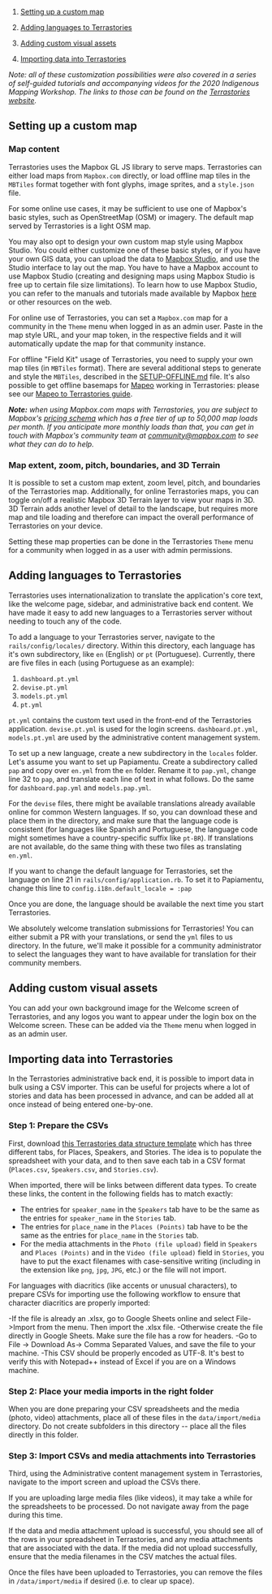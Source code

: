1. [Setting up a custom map](#setting-up-a-custom-map)

2. [Adding languages to Terrastories](#adding-languages-to-terrastories)

3. [Adding custom visual assets](#adding-custom-visual-assets)

4. [Importing data into Terrastories](#importing-data-into-terrastories)

*Note: all of these customization possibilities were also covered in a series of self-guided tutorials and accompanying videos for the 2020 Indigenous Mapping Workshop. The links to those can be found on the [Terrastories website](https://terrastories.io/tutorials/).*

## Setting up a custom map

### Map content

Terrastories uses the Mapbox GL JS library to serve maps. Terrastories can either load maps from `Mapbox.com` directly, or load offline map tiles in the `MBTiles` format together with font glyphs, image sprites, and a `style.json` file.

For some online use cases, it may be sufficient to use one of Mapbox's basic styles, such as OpenStreetMap (OSM) or imagery. The default map served by Terrastories is a light OSM map. 

You may also opt to design your own custom map style using Mapbox Studio. You could either customize one of these basic styles, or if you have your own GIS data, you can upload the data to [Mapbox Studio](https://www.mapbox.com/mapbox-studio/), and use the Studio interface to lay out the map. You have to have a Mapbox account to use Mapbox Studio (creating and designing maps using Mapbox Studio is free up to certain file size limitations). To learn how to use Mapbox Studio, you can refer to the manuals and tutorials made available by Mapbox [here](https://www.mapbox.com/help/studio-manual-tutorials/) or other resources on the web.

For online use of Terrastories, you can set a `Mapbox.com` map for a community in the `Theme` menu when logged in as an admin user. Paste in the map style URL, and your map token, in the respective fields and it will automatically update the map for that community instance.

For offline "Field Kit" usage of Terrastories, you need to supply your own map tiles (in `MBTiles` format). There are several additional steps to generate and style the `MBTiles`, described in the [SETUP-OFFLINE.md](SETUP-OFFLINE.md) file. It's also possible to get offline basemaps for [Mapeo](https://mapeo.app) working in Terrastories: please see our [Mapeo to Terrastories guide](MAPEO-MAPS-IN-TERRASTORIES.md).

_**Note:** when using Mapbox.com maps with Terrastories, you are subject to Mapbox's [pricing schema](https://www.mapbox.com/pricing/) which has a free tier of up to 50,000 map loads per month. If you anticipate more monthly loads than that, you can get in touch with Mapbox's community team at community@mapbox.com to see what they can do to help._

### Map extent, zoom, pitch, boundaries, and 3D Terrain

It is possible to set a custom map extent, zoom level, pitch, and boundaries of the Terrastories map. Additionally, for online Terrastories maps, you can toggle on/off a realistic Mapbox 3D Terrain layer to view your maps in 3D. 3D Terrain adds another level of detail to the landscape, but requires more map and tile loading and therefore can impact the overall performance of Terrastories on your device.

Setting these map properties can be done in the Terrastories `Theme` menu for a community when logged in as a user with admin permissions.
## Adding languages to Terrastories

Terrastories uses internationalization to translate the application's core text, like the welcome page, sidebar, and administrative back end content. We have made it easy to add new languages to a Terrastories server without needing to touch any of the code.

To add a language to your Terrastories server, navigate to the `rails/config/locales/` directory. Within this directory, each language has it's own subdirectory, like `en` (English) or `pt` (Portuguese). Currently, there are five files in each (using Portuguese as an example):

1.  `dashboard.pt.yml`
2.  `devise.pt.yml`
3.  `models.pt.yml`
4.  `pt.yml`


`pt.yml` contains the custom text used in the front-end of the Terrastories application. `devise.pt.yml` is used for the login screens. `dashboard.pt.yml`, `models.pt.yml` are used by the administrative content management system.

To set up a new language, create a new subdirectory in the `locales` folder. Let's assume you want to set up Papiamentu. Create a subdirectory called `pap` and copy over `en.yml` from the `en` folder. Rename it to `pap.yml`, change line 32 to `pap`, and translate each line of text in what follows. Do the same for `dashboard.pap.yml` and `models.pap.yml`. 

For the `devise` files, there might be available translations already available online for common Western languages. If so, you can download these and place them in the directory, and make sure that the language code is consistent (for languages like Spanish and Portuguese, the language code might sometimes have a country-specific suffix like `pt-BR`). If translations are not available, do the same thing with these two files as translating `en.yml`.

If you want to change the default language for Terrastories, set the language on line 21 in `rails/config/application.rb`. To set it to Papiamentu, change this line to `config.i18n.default_locale = :pap`

Once you are done, the language should be available the next time you start Terrastories. 

We absolutely welcome translation submissions for Terrastories! You can either submit a PR with your translations, or send the `yml` files to us directory. In the future, we'll make it possible for a community administrator to select the languages they want to have available for translation for their community members.

## Adding custom visual assets

You can add your own background image for the Welcome screen of Terrastories, and any logos you want to appear under the login box on the Welcome screen. These can be added via the `Theme` menu when logged in as an admin user.

## Importing data into Terrastories

In the Terrastories administrative back end, it is possible to import data in bulk using a CSV importer. This can be useful for projects where a lot of stories and data has been processed in advance, and can be added all at once instead of being entered one-by-one.

### Step 1: Prepare the CSVs

First, download [this Terrastories data structure template](https://drive.google.com/file/d/1Ir6TC5THEoQKk-98JZ5KpTjXd-R6yMmA/view?usp=sharing) which has three different tabs, for Places, Speakers, and Stories. The idea is to populate the spreadsheet with your data, and to then save each tab in a CSV format (`Places.csv`, `Speakers.csv`, and `Stories.csv`).

When imported, there will be links between different data types. To create these links, the content in the following fields has to match exactly:
* The entries for `speaker_name` in the `Speakers` tab have to be the same as the entries for `speaker_name` in the `Stories` tab.
* The entries for `place_name` in the `Places (Points)` tab have to be the same as the entries for `place_name` in the `Stories` tab.
* For the media attachments in the `Photo (file upload)` field in `Speakers` and `Places (Points)` and in the `Video (file upload)` field in `Stories`, you have to put the exact filenames with case-sensitive writing (including in the extension like `png`, `jpg`, `JPG`, etc.) or the file will not import. 

For languages with diacritics (like accents or unusual characters), to prepare CSVs for importing use the following workflow to ensure that character diacritics are properly imported:

-If the file is already an .xlsx, go to Google Sheets online and select File->Import from the menu. Then import the .xlsx file.
-Otherwise create the file directly in Google Sheets. Make sure the file has a row for headers.
-Go to File -> Download As-> Comma Separated Values, and save the file to your machine.
-This CSV should be properly encoded as UTF-8. It's best to verify this with Notepad++ instead of Excel if you are on a Windows machine.

### Step 2: Place your media imports in the right folder

When you are done preparing your CSV spreadsheets and the media (photo, video) attachments, place all of these files in the `data/import/media` directory. Do not create subfolders in this directory -- place all the files directly in this folder.

### Step 3: Import CSVs and media attachments into Terrastories

Third, using the Administrative content management system in Terrastories, navigate to the import screen and upload the CSVs there. 

If you are uploading large media files (like videos), it may take a while for the spreadsheets to be processed. Do not navigate away from the page during this time.

If the data and media attachment upload is successful, you should see all of the rows in your spreadsheet in Terrastories, and any media attachments that are associated with the data. If the media did not upload successfully, ensure that the media filenames in the CSV matches the actual files.

Once the files have been uploaded to Terrastories, you can remove the files in `/data/import/media` if desired (i.e. to clear up space).
